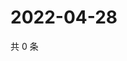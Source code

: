 # 2022-04-28

共 0 条

<!-- BEGIN WEIBO -->
<!-- 最后更新时间 Thu Apr 28 2022 17:17:30 GMT+0800 (China Standard Time) -->

<!-- END WEIBO -->
